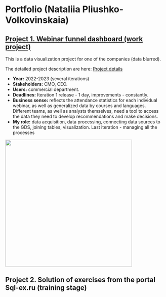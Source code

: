 # Portfolio (Nataliia Pliushko-Volkovinskaia)
## [Project 1. Webinar funnel dashboard (work project)](https://github.com/NalaliiaPV/Visualization-Webinar-funnel/blob/main/project_details.md)

This is a data visualization project for one of the companies (data blurred).

The detailed project description are here: [Project details](project_details.md)

- **Year:** 2022-2023 (several iterations)
- **Stakeholders:** CMO, CEO.
- **Users:** commercial department.
- **Deadlines:** Iteration 1 release - 1 day, improvements - constantly.
- **Business sense:** reflects the attendance statistics for each individual webinar, as well as generalized data by courses and languages. Different teams, as well as analysts themselves, need a tool to access the data they need to develop recommendations and make decisions.
- **My role:** data acquisition, data processing, connecting data sources to the GDS, joining tables, visualization. Last iteration - managing all the processes

<img src="https://github.com/NalaliiaPV/Visualization-Webinar-funnel/blob/main/Dash_for_Mitia_DC_blurred.jpg" width="400">

## Project 2. Solution of exercises from the portal Sql-ex.ru (training stage)
